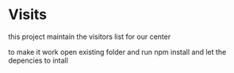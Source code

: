 # Visits
this project maintain the visitors list for our center


to make it work open existing folder and run npm install and let the depencies to intall
